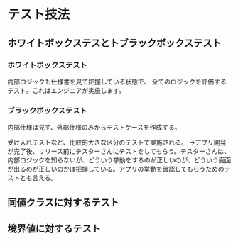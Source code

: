 # テスト技法

## ホワイトボックステスとトブラックボックステスト

### ホワイトボックステスト

内部ロジックも仕様書を見て把握している状態で、
全てのロジックを評価するテスト。これはエンジニアが実施します。

### ブラックボックステスト

内部仕様は見ず、外部仕様のみからテストケースを作成する。

受け入れテストなど、比較的大きな区分のテストで実施される。
→アプリ開発が完了後、リリース前にテスターさんにテストをしてもらう。テスターさんは、内部ロジックを知らないが、どういう挙動をするのが正しいのが、どういう画面が出るのが正しいのかは把握している。アプリの挙動を確認してもらうためのテストとも言える。

## 同値クラスに対するテスト




## 境界値に対するテスト

